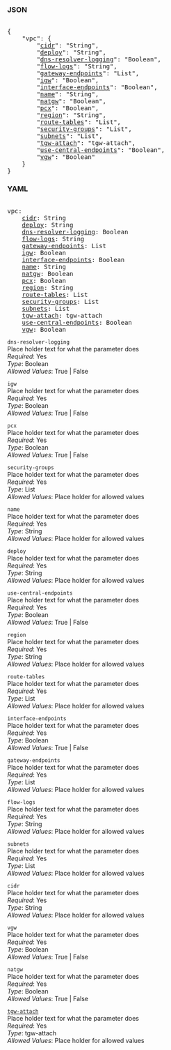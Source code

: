 ### JSON 
<pre> 
{
    "vpc": {
        "<a href=#cidr>cidr</a>": "String", 
        "<a href=#deploy>deploy</a>": "String", 
        "<a href=#dns-resolver-logging>dns-resolver-logging</a>": "Boolean", 
        "<a href=#flow-logs>flow-logs</a>": "String", 
        "<a href=#gateway-endpoints>gateway-endpoints</a>": "List", 
        "<a href=#igw>igw</a>": "Boolean", 
        "<a href=#interface-endpoints>interface-endpoints</a>": "Boolean", 
        "<a href=#name>name</a>": "String", 
        "<a href=#natgw>natgw</a>": "Boolean", 
        "<a href=#pcx>pcx</a>": "Boolean", 
        "<a href=#region>region</a>": "String", 
        "<a href=#route-tables>route-tables</a>": "List", 
        "<a href=#security-groups>security-groups</a>": "List", 
        "<a href=#subnets>subnets</a>": "List", 
        "<a href=#tgw-attach>tgw-attach</a>": "tgw-attach", 
        "<a href=#use-central-endpoints>use-central-endpoints</a>": "Boolean", 
        "<a href=#vgw>vgw</a>": "Boolean"
    }
}</pre> 
### YAML 
<pre> 
vpc:
    <a href=#cidr>cidr</a>: String
    <a href=#deploy>deploy</a>: String
    <a href=#dns-resolver-logging>dns-resolver-logging</a>: Boolean
    <a href=#flow-logs>flow-logs</a>: String
    <a href=#gateway-endpoints>gateway-endpoints</a>: List
    <a href=#igw>igw</a>: Boolean
    <a href=#interface-endpoints>interface-endpoints</a>: Boolean
    <a href=#name>name</a>: String
    <a href=#natgw>natgw</a>: Boolean
    <a href=#pcx>pcx</a>: Boolean
    <a href=#region>region</a>: String
    <a href=#route-tables>route-tables</a>: List
    <a href=#security-groups>security-groups</a>: List
    <a href=#subnets>subnets</a>: List
    <a href=#tgw-attach>tgw-attach</a>: tgw-attach
    <a href=#use-central-endpoints>use-central-endpoints</a>: Boolean
    <a href=#vgw>vgw</a>: Boolean
</pre> 


`dns-resolver-logging`  <a name="dns-resolver-logging"></a> \
Place holder text for what the parameter does \
*Required*: Yes \
*Type*: Boolean \
*Allowed Values*: True | False

`igw`  <a name="igw"></a> \
Place holder text for what the parameter does \
*Required*: Yes \
*Type*: Boolean \
*Allowed Values*: True | False

`pcx`  <a name="pcx"></a> \
Place holder text for what the parameter does \
*Required*: Yes \
*Type*: Boolean \
*Allowed Values*: True | False

`security-groups`  <a name="security-groups"></a> \
Place holder text for what the parameter does \
*Required*: Yes \
*Type*: List \
*Allowed Values*: Place holder for allowed values

`name`  <a name="name"></a> \
Place holder text for what the parameter does \
*Required*: Yes \
*Type*: String \
*Allowed Values*: Place holder for allowed values

`deploy`  <a name="deploy"></a> \
Place holder text for what the parameter does \
*Required*: Yes \
*Type*: String \
*Allowed Values*: Place holder for allowed values

`use-central-endpoints`  <a name="use-central-endpoints"></a> \
Place holder text for what the parameter does \
*Required*: Yes \
*Type*: Boolean \
*Allowed Values*: True | False

`region`  <a name="region"></a> \
Place holder text for what the parameter does \
*Required*: Yes \
*Type*: String \
*Allowed Values*: Place holder for allowed values

`route-tables`  <a name="route-tables"></a> \
Place holder text for what the parameter does \
*Required*: Yes \
*Type*: List \
*Allowed Values*: Place holder for allowed values

`interface-endpoints`  <a name="interface-endpoints"></a> \
Place holder text for what the parameter does \
*Required*: Yes \
*Type*: Boolean \
*Allowed Values*: True | False

`gateway-endpoints`  <a name="gateway-endpoints"></a> \
Place holder text for what the parameter does \
*Required*: Yes \
*Type*: List \
*Allowed Values*: Place holder for allowed values

`flow-logs`  <a name="flow-logs"></a> \
Place holder text for what the parameter does \
*Required*: Yes \
*Type*: String \
*Allowed Values*: Place holder for allowed values

`subnets`  <a name="subnets"></a> \
Place holder text for what the parameter does \
*Required*: Yes \
*Type*: List \
*Allowed Values*: Place holder for allowed values

`cidr`  <a name="cidr"></a> \
Place holder text for what the parameter does \
*Required*: Yes \
*Type*: String \
*Allowed Values*: Place holder for allowed values

`vgw`  <a name="vgw"></a> \
Place holder text for what the parameter does \
*Required*: Yes \
*Type*: Boolean \
*Allowed Values*: True | False

`natgw`  <a name="natgw"></a> \
Place holder text for what the parameter does \
*Required*: Yes \
*Type*: Boolean \
*Allowed Values*: True | False

<a name= "tgw-attach" href="organizational-units/Dev/vpc/tgw-attach.md">`tgw-attach`</a> \
Place holder text for what the parameter does \
*Required*: Yes \
*Type*: tgw-attach \
*Allowed Values*: Place holder for allowed values

